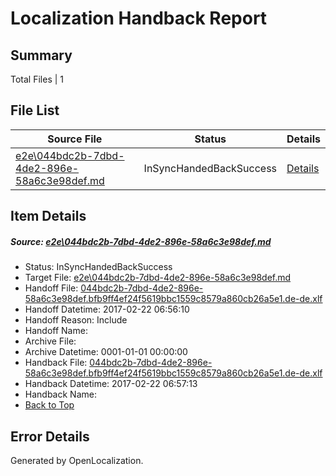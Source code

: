 # <a name='report-top'></a> Localization Handback Report

## Summary
 Total Files | 1

## File List
 Source File | Status | Details 
 ----------- | ------ | ------- 
 [e2e\044bdc2b-7dbd-4de2-896e-58a6c3e98def.md](https://github.com/OpenLocalizationTestOrg/ol-test4/blob/f02e17b5c7d7faf687f274a52b3d2028583176a9/e2e/044bdc2b-7dbd-4de2-896e-58a6c3e98def.md) | InSyncHandedBackSuccess | [Details](#c96ba6980f938de07e35cff73f08c913b14f2ee31)

## Item Details
##### <a name='c96ba6980f938de07e35cff73f08c913b14f2ee31'></a> Source: [e2e\044bdc2b-7dbd-4de2-896e-58a6c3e98def.md](https://github.com/OpenLocalizationTestOrg/ol-test4/blob/f02e17b5c7d7faf687f274a52b3d2028583176a9/e2e/044bdc2b-7dbd-4de2-896e-58a6c3e98def.md)
* Status: InSyncHandedBackSuccess
* Target File: [e2e\044bdc2b-7dbd-4de2-896e-58a6c3e98def.md](https://github.com/OpenLocalizationTestOrg/ol-test4-dede/blob/f018465d513c85e4ea2c5517604e17d0336ca840/e2e/044bdc2b-7dbd-4de2-896e-58a6c3e98def.md)
* Handoff File: [044bdc2b-7dbd-4de2-896e-58a6c3e98def.bfb9ff4ef24f5619bbc1559c8579a860cb26a5e1.de-de.xlf](https://github.com/OpenLocalizationTestOrg/ol-test4-handoff/blob/bf477b82b0f7716bf314498ee38080fc2497f772/ol-handoff/OpenLocalizationTestOrg/ol-test4-dede/xinjiang/ht/044bdc2b-7dbd-4de2-896e-58a6c3e98def.bfb9ff4ef24f5619bbc1559c8579a860cb26a5e1.de-de.xlf)
* Handoff Datetime: 2017-02-22 06:56:10
* Handoff Reason: Include
* Handoff Name: 
* Archive File: 
* Archive Datetime: 0001-01-01 00:00:00
* Handback File: [044bdc2b-7dbd-4de2-896e-58a6c3e98def.bfb9ff4ef24f5619bbc1559c8579a860cb26a5e1.de-de.xlf](https://github.com/OpenLocalizationTestOrg/ol-test4-handback/blob/e3b3b14cd36f9c17452f96fda24f14b96d043d74/ol-handback/OpenLocalizationTestOrg/ol-test4-dede/xinjiang/ht/044bdc2b-7dbd-4de2-896e-58a6c3e98def.bfb9ff4ef24f5619bbc1559c8579a860cb26a5e1.de-de.xlf)
* Handback Datetime: 2017-02-22 06:57:13
* Handback Name: 
* [Back to Top](#report-top)


## Error Details

Generated by OpenLocalization.
